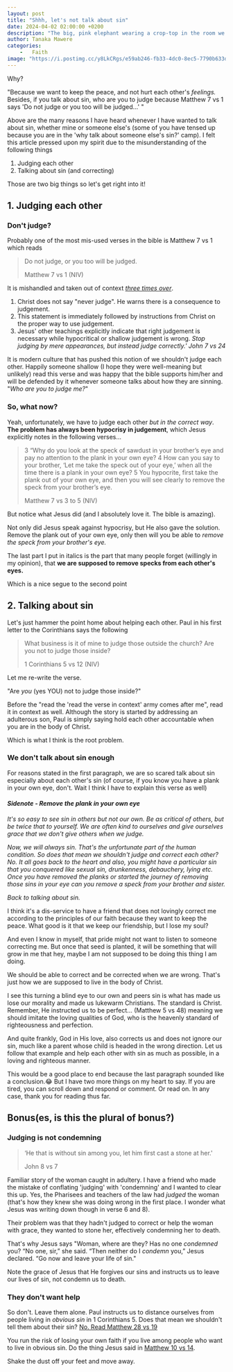 ```yaml
---
layout: post
title: "Shhh, let's not talk about sin"
date: 2024-04-02 02:00:00 +0200
description: "The big, pink elephant wearing a crop-top in the room we ignore"
author: Tanaka Mawere
categories: 
    -   Faith
image: "https://i.postimg.cc/y8LkCRgs/e59ab246-fb33-4dc0-8ec5-7790b633d1da.jpg"
---
```

Why?

"Because we want to keep the peace, and not hurt each other's *feelings.* 
Besides, if you talk about sin, who are you to judge because Matthew 7 vs 1 says 'Do not judge or you too will be judged...' "

Above are the many reasons I have heard whenever I have wanted to talk about sin, whether mine or someone else's (some of you have tensed up because you are in the 'why talk about someone else's sin?' camp). I felt this article pressed upon my spirit due to the misunderstanding of the following things

1. Judging each other
2. Talking about sin (and correcting)

Those are two big things so let's get right into it!

## 1. Judging each other

### Don't judge?

Probably one of the most mis-used verses in the bible is Matthew 7 vs 1 which reads

>Do not judge, or you too will be judged.
>
>Matthew 7 vs 1 (NIV)


It is mishandled and taken out of context [*three times over*](https://www.bibleref.com/Matthew/7/Matthew-7-1.html).

1. Christ does not say "never judge". He warns there is a consequence to judgement.
2. This statement is immediately followed by instructions from Christ on the proper way to use judgement.
3. Jesus' other teachings explicitly indicate that right judgement is necessary while hypocritical or shallow judgement is wrong. *Stop judging by mere appearances, but instead judge correctly.' John 7 vs 24*

It is modern culture that has pushed this notion of we shouldn't judge each other. Happily someone shallow (I hope they were well-meaning but unlikely) read this verse and was happy that the bible supports him/her and will be defended by it whenever someone talks about how they are sinning. "*Who are you to judge me?*"

### So, what now?

Yeah, unfortunately, we have to judge each other *but in the correct way*. **The problem has always been hypocrisy in judgement**, which Jesus explicitly notes in the following verses...

> 3 “Why do you look at the speck of sawdust in your brother’s eye and pay no attention to the plank in your own eye? 4 How can you say to your brother, ‘Let me take the speck out of your eye,’ when all the time there is a plank in your own eye? 5 You hypocrite, first take the plank out of your own eye, and then you will see clearly to remove the speck from your brother’s eye.
>  
> Matthew 7 vs 3 to 5 (NIV)

But notice what Jesus did (and I absolutely love it. The bible is amazing).

Not only did Jesus speak against hypocrisy, but He also gave the solution. Remove the plank out of your own eye, only then will you be able to *remove the speck from your brother's eye.*

The last part I put in italics is the part that many people forget (willingly in my opinion), that **we are supposed to remove specks from each other's eyes.**

Which is a nice segue to the second point

## 2. Talking about sin

Let's just hammer the point home about helping each other. Paul in his first letter to the Corinthians says the following

> What business is it of mine to judge those outside the church? Are you not to judge those inside?
>
> 1 Corinthians 5 vs 12 (NIV)

Let me re-write the verse.

"Are *you* (yes YOU) not to judge those inside?"

Before the "read the 'read the verse in context' army comes after me", read it in context as well. Although the story is started by addressing an adulterous son, Paul is simply saying hold each other accountable when you are in the body of Christ.

Which is what I think is the root problem.

### We don't talk about sin enough

For reasons stated in the first paragraph, we are so scared talk about sin especially about each other's sin (of course, if you know you have a plank in your own eye, don't. Wait I think I have to explain this verse as well)

#### *Sidenote - Remove the plank in your own eye*

*It's so easy to see sin in others but not our own. Be as critical of others, but be twice that to yourself. We are often kind to ourselves and give ourselves grace that we don't give others when we judge.*

*Now, we will always sin. That's the unfortunate part of the human condition. So does that mean we shouldn't judge and correct each other? No. It all goes back to the heart and also, you might have a particular sin that you conquered like sexual sin, drunkenness, debauchery, lying etc. Once you have removed the planks or started the journey of removing those sins in your eye can you remove a speck from your brother and sister.*

*Back to talking about sin.*

I think it's a dis-service to have a friend that does not lovingly correct me according to the principles of our faith because they want to keep the peace. What good is it that we keep our friendship, but I lose my soul?

And even I know in myself, that pride might not want to listen to someone correcting me. But once that seed is planted, it will be something that will grow in me that hey, maybe I am not supposed to be doing this thing I am doing.

We should be able to correct and be corrected when we are wrong. That's just how we are supposed to live in the body of Christ.

I see this turning a blind eye to our own and peers sin is what has made us lose our morality and made us lukewarm Christians. The standard is Christ. Remember, He instructed us to be perfect... (Matthew 5 vs 48) meaning we should imitate the loving qualities of God, who is the heavenly standard of righteousness and perfection.

And quite frankly, God in His love, also corrects us and does not ignore our sin, much like a parent whose child is headed in the wrong direction. Let us follow that example and help each other with sin as much as possible, in a loving and righteous manner.

This would be a good place to end because the last paragraph sounded like a conclusion.😂 But I have two more things on my heart to say. If you are tired, you can scroll down and respond or comment. 
Or read on. In any case, thank you for reading thus far.

## Bonus(es, is this the plural of bonus?)

### Judging is not condemning

> ‘He that is without sin among you, let him first cast a stone at her.'
>
> John 8 vs 7

Familiar story of the woman caught in adultery. I have a friend who made the mistake of conflating 'judging' with 'condemning' and I wanted to clear this up. Yes, the Pharisees and teachers of the law had *judged* the woman (that's how they knew she was doing wrong in the first place. I wonder what Jesus was writing down though in verse 6 and 8).

Their problem was that they hadn't judged to correct or help the woman with grace, they wanted to stone her, effectively condemning her to death.

That's why Jesus says "Woman, where are they? Has no one *condemned* you? “No one, sir,” she said. “Then neither do I *condemn* you,” Jesus declared. “Go now and leave your life of sin."

Note the grace of Jesus that He forgives our sins and instructs us to leave our lives of sin, not condemn us to death. 

### They don't want help

So don't. Leave them alone. Paul instructs us to distance ourselves from people living in *obvious sin* in 1 Corinthians 5. Does that mean we shouldn't tell them about their sin? [No. Read Matthew 28 vs 19](https://www.bible.com/bible/1/MAT.28.19)

You run the risk of losing your own faith if you live among people who want to live in obvious sin. Do the thing Jesus said in [Matthew 10 vs 14](https://www.bible.com/bible/1/MAT.10.14).

Shake the dust off your feet and move away.